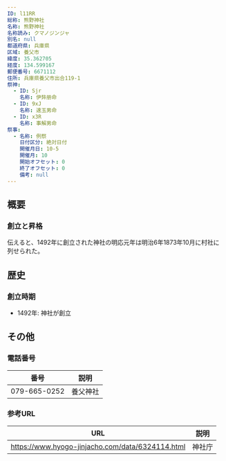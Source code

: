 ```yaml
---
ID: l11RR
総称: 熊野神社
名称: 熊野神社
名称読み: クマノジンジャ
別名: null
都道府県: 兵庫県
区域: 養父市
緯度: 35.362705
経度: 134.599167
郵便番号: 6671112
住所: 兵庫県養父市出合119-1
祭神:
  - ID: Sjr
    名称: 伊弉册命
  - ID: 9xJ
    名称: 速玉男命
  - ID: x3R
    名称: 事解男命
祭事:
  - 名称: 例祭
    日付区分: 絶対日付
    開催月日: 10-5
    開催月: 10
    開始オフセット: 0
    終了オフセット: 0
    備考: null
---
```


## 概要

### 創立と昇格

伝えると、1492年に創立された神社の明応元年は明治6年1873年10月に村社に列せられた。

## 歴史

### 創立時期

- 1492年: 神社が創立

## その他

### 電話番号

| 番号         | 説明     |
| ------------ | -------- |
| 079-665-0252 | 養父神社 |

### 参考URL

| URL                                              | 説明   |
| ------------------------------------------------ | ------ |
| https://www.hyogo-jinjacho.com/data/6324114.html | 神社庁 |
